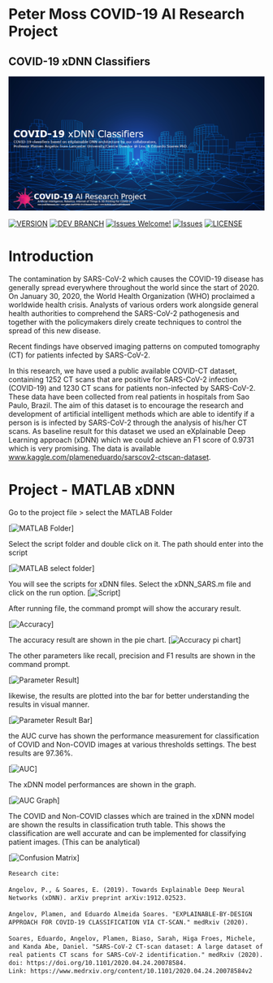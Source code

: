 # Peter Moss COVID-19 AI Research Project
## COVID-19 xDNN Classifiers
[![xDNN](Media/Images/covid-19-ai-research-xdnn.png)](https://github.com/COVID-19-AI-Research-Project/xDNN)

[![VERSION](https://img.shields.io/badge/VERSION-0.0.0-blue.svg)](https://github.com/COVID-19-AI-Research-Project/xDNN/tree/0.0.0) [![DEV BRANCH](https://img.shields.io/badge/DEV%20BRANCH-0.1.0-blue.svg)](https://github.com/COVID-19-AI-Research-Project/xDNN/tree/0.1.0) [![Issues Welcome!](https://img.shields.io/badge/Contributions-Welcome-lightgrey.svg)](CONTRIBUTING.md) [![Issues](https://img.shields.io/badge/Issues-Welcome-lightgrey.svg)](issues) [![LICENSE](https://img.shields.io/badge/LICENSE-MIT-blue.svg)](LICENSE)

#  Introduction

The contamination by SARS-CoV-2 which causes the COVID-19 disease has generally spread everywhere throughout the world since the start of 2020. On January 30, 2020, the World Health Organization (WHO) proclaimed a worldwide health crisis. Analysts of various orders work alongside general health authorities to comprehend the SARS-CoV-2 pathogenesis and together with the policymakers direly create techniques to control the spread of this new disease.

Recent findings have observed imaging patterns on computed tomography (CT) for patients infected by SARS-CoV-2.

In this research, we have used a public available COVID-CT dataset, containing 1252 CT scans that are positive for SARS-CoV-2 infection (COVID-19) and 1230 CT scans for patients non-infected by SARS-CoV-2.
These data have been collected from real patients in hospitals from Sao Paulo, Brazil.
The aim of this dataset is to encourage the research and development of artificial intelligent methods which are able to identify if a person is is infected by SARS-CoV-2 through the analysis of his/her CT scans.
As baseline result for this dataset we used an eXplainable Deep Learning approach (xDNN) which we could achieve an F1 score of 0.9731 which is very promising.
The data is available www.kaggle.com/plameneduardo/sarscov2-ctscan-dataset.


# Project - MATLAB xDNN

Go to the project file > select the MATLAB Folder

[![MATLAB Folder](./Media/Images/project_01/image_01.jpg)]


Select the script folder and double click on it. The path should enter into the script

[![MATLAB select folder](./Media/Images/project_01/image_02.jpg)]

You will see the scripts for xDNN files. Select the xDNN_SARS.m file and click on the run option.
[![Script](./Media/Images/project_01/image_03.jpg)]

After running file, the command prompt will show the accurary result.

[![Accuracy](./Media/Images/project_01/image_04.jpg)]

The accuracy result are shown in the pie chart.
[![Accuracy pi chart](./Media/Images/project_01/image_07.jpg)]

The other parameters like recall, precision and F1 results are shown in the command prompt.

[![Parameter Result](./Media/Images/project_01/image_05.jpg)]

likewise, the results are plotted into the bar for better understanding the results in visual manner.

[![Parameter Result Bar](./Media/Images/project_01/image_08.jpg)]

the AUC curve has shown the performance measurement for classification of COVID and Non-COVID images at various thresholds settings. The best results are 97.36%.

[![AUC](../Media/Images/project_01/image_06.jpg)]

The xDNN model performances are shown in the graph.

[![AUC Graph](./Media/Images/project_01/image_09.jpg)]

The COVID and Non-COVID classes which are trained in the xDNN model are shown the results in classification truth table. This shows the classification are well accurate and can be implemented for classifying patient images. (This can be analytical)

[![Confusion Matrix](./Media/Images/project_01/image_10.jpg)]


```
Research cite:

Angelov, P., & Soares, E. (2019). Towards Explainable Deep Neural Networks (xDNN). arXiv preprint arXiv:1912.02523.

Angelov, Plamen, and Eduardo Almeida Soares. "EXPLAINABLE-BY-DESIGN APPROACH FOR COVID-19 CLASSIFICATION VIA CT-SCAN." medRxiv (2020).

Soares, Eduardo, Angelov, Plamen, Biaso, Sarah, Higa Froes, Michele, and Kanda Abe, Daniel. "SARS-CoV-2 CT-scan dataset: A large dataset of real patients CT scans for SARS-CoV-2 identification." medRxiv (2020). doi: https://doi.org/10.1101/2020.04.24.20078584.
Link: https://www.medrxiv.org/content/10.1101/2020.04.24.20078584v2
```
